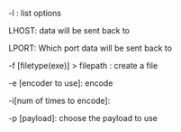 -l : list options

LHOST: data will be sent back to

LPORT: Which port data will be sent back to

-f [filetype(exe)] > filepath : create a file

-e [encoder to use]: encode

-i[num of times to encode]: 

-p [payload]: choose the payload to use